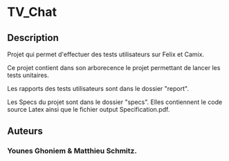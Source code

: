 # TV_Chat

## Description

Projet qui permet d'effectuer des tests utilisateurs sur Felix et Camix.

Ce projet contient dans son arborecence le projet permettant de lancer les tests unitaires.

Les rapports des tests utilisateurs sont dans le dossier "report".

Les Specs du projet sont dans le dossier "specs". Elles contiennent le code source Latex ainsi que le fichier output Specification.pdf.

## Auteurs
### Younes Ghoniem & Matthieu Schmitz.